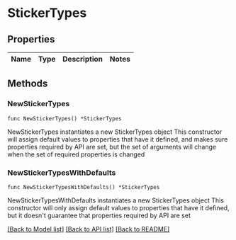 # StickerTypes

## Properties

Name | Type | Description | Notes
------------ | ------------- | ------------- | -------------

## Methods

### NewStickerTypes

`func NewStickerTypes() *StickerTypes`

NewStickerTypes instantiates a new StickerTypes object
This constructor will assign default values to properties that have it defined,
and makes sure properties required by API are set, but the set of arguments
will change when the set of required properties is changed

### NewStickerTypesWithDefaults

`func NewStickerTypesWithDefaults() *StickerTypes`

NewStickerTypesWithDefaults instantiates a new StickerTypes object
This constructor will only assign default values to properties that have it defined,
but it doesn't guarantee that properties required by API are set


[[Back to Model list]](../README.md#documentation-for-models) [[Back to API list]](../README.md#documentation-for-api-endpoints) [[Back to README]](../README.md)


